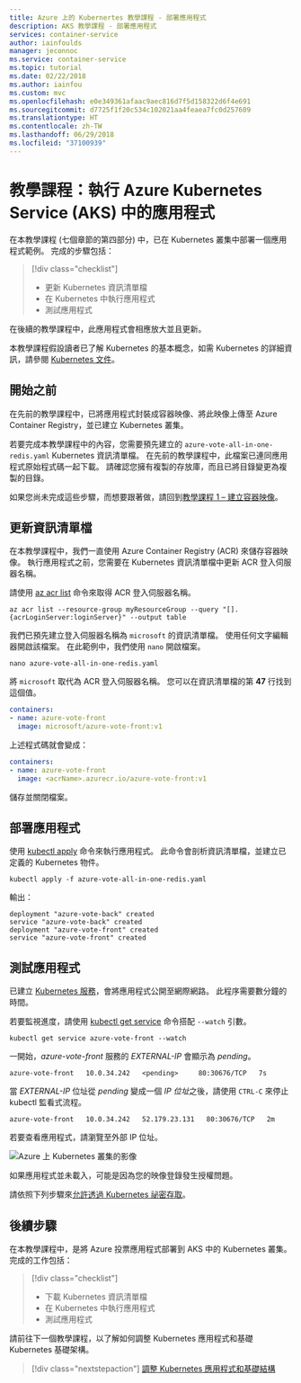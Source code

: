 ```yaml
---
title: Azure 上的 Kubernertes 教學課程 - 部署應用程式
description: AKS 教學課程 - 部署應用程式
services: container-service
author: iainfoulds
manager: jeconnoc
ms.service: container-service
ms.topic: tutorial
ms.date: 02/22/2018
ms.author: iainfou
ms.custom: mvc
ms.openlocfilehash: e0e349361afaac9aec816d7f5d158322d6f4e691
ms.sourcegitcommit: d7725f1f20c534c102021aa4feaea7fc0d257609
ms.translationtype: HT
ms.contentlocale: zh-TW
ms.lasthandoff: 06/29/2018
ms.locfileid: "37100939"
---
```

# <a name="tutorial-run-applications-in-azure-kubernetes-service-aks"></a>教學課程：執行 Azure Kubernetes Service (AKS) 中的應用程式

在本教學課程 (七個章節的第四部分) 中，已在 Kubernetes 叢集中部署一個應用程式範例。 完成的步驟包括：

> [!div class="checklist"]
> * 更新 Kubernetes 資訊清單檔
> * 在 Kubernetes 中執行應用程式
> * 測試應用程式

在後續的教學課程中，此應用程式會相應放大並且更新。

本教學課程假設讀者已了解 Kubernetes 的基本概念，如需 Kubernetes 的詳細資訊，請參閱 [Kubernetes 文件][kubernetes-documentation]。

## <a name="before-you-begin"></a>開始之前

在先前的教學課程中，已將應用程式封裝成容器映像、將此映像上傳至 Azure Container Registry，並已建立 Kubernetes 叢集。

若要完成本教學課程中的內容，您需要預先建立的 `azure-vote-all-in-one-redis.yaml` Kubernetes 資訊清單檔。 在先前的教學課程中，此檔案已連同應用程式原始程式碼一起下載。 請確認您擁有複製的存放庫，而且已將目錄變更為複製的目錄。

如果您尚未完成這些步驟，而想要跟著做，請回到[教學課程 1 – 建立容器映像][aks-tutorial-prepare-app]。

## <a name="update-manifest-file"></a>更新資訊清單檔

在本教學課程中，我們一直使用 Azure Container Registry (ACR) 來儲存容器映像。 執行應用程式之前，您需要在 Kubernetes 資訊清單檔中更新 ACR 登入伺服器名稱。

請使用 [az acr list][az-acr-list] 命令來取得 ACR 登入伺服器名稱。

```azurecli
az acr list --resource-group myResourceGroup --query "[].{acrLoginServer:loginServer}" --output table
```

我們已預先建立登入伺服器名稱為 `microsoft` 的資訊清單檔。 使用任何文字編輯器開啟該檔案。 在此範例中，我們使用 `nano` 開啟檔案。

```console
nano azure-vote-all-in-one-redis.yaml
```

將 `microsoft` 取代為 ACR 登入伺服器名稱。 您可以在資訊清單檔的第 **47** 行找到這個值。

```yaml
containers:
- name: azure-vote-front
  image: microsoft/azure-vote-front:v1
```

上述程式碼就會變成：

```yaml
containers:
- name: azure-vote-front
  image: <acrName>.azurecr.io/azure-vote-front:v1
```

儲存並關閉檔案。

## <a name="deploy-application"></a>部署應用程式

使用 [kubectl apply][kubectl-apply] 命令來執行應用程式。 此命令會剖析資訊清單檔，並建立已定義的 Kubernetes 物件。

```azurecli
kubectl apply -f azure-vote-all-in-one-redis.yaml
```

輸出：

```
deployment "azure-vote-back" created
service "azure-vote-back" created
deployment "azure-vote-front" created
service "azure-vote-front" created
```

## <a name="test-application"></a>測試應用程式

已建立 [Kubernetes 服務][kubernetes-service]，會將應用程式公開至網際網路。 此程序需要數分鐘的時間。

若要監視進度，請使用 [kubectl get service][kubectl-get] 命令搭配 `--watch` 引數。

```azurecli
kubectl get service azure-vote-front --watch
```

一開始，*azure-vote-front* 服務的 *EXTERNAL-IP* 會顯示為 *pending*。

```
azure-vote-front   10.0.34.242   <pending>     80:30676/TCP   7s
```

當 *EXTERNAL-IP* 位址從 *pending* 變成一個 *IP 位址*之後，請使用 `CTRL-C` 來停止 kubectl 監看式流程。

```
azure-vote-front   10.0.34.242   52.179.23.131   80:30676/TCP   2m
```

若要查看應用程式，請瀏覽至外部 IP 位址。

![Azure 上 Kubernetes 叢集的影像](media/container-service-kubernetes-tutorials/azure-vote.png)

如果應用程式並未載入，可能是因為您的映像登錄發生授權問題。

請依照下列步驟來[允許透過 Kubernetes 祕密存取](https://docs.microsoft.com/azure/container-registry/container-registry-auth-aks#access-with-kubernetes-secret)。

## <a name="next-steps"></a>後續步驟

在本教學課程中，是將 Azure 投票應用程式部署到 AKS 中的 Kubernetes 叢集。 完成的工作包括：

> [!div class="checklist"]
> * 下載 Kubernetes 資訊清單檔
> * 在 Kubernetes 中執行應用程式
> * 測試應用程式

請前往下一個教學課程，以了解如何調整 Kubernetes 應用程式和基礎 Kubernetes 基礎架構。

> [!div class="nextstepaction"]
> [調整 Kubernetes 應用程式和基礎結構][aks-tutorial-scale]

<!-- LINKS - external -->
[kubectl-apply]: https://kubernetes.io/docs/reference/generated/kubectl/kubectl-commands#apply
[kubectl-create]: https://kubernetes.io/docs/reference/generated/kubectl/kubectl-commands#create
[kubectl-get]: https://kubernetes.io/docs/reference/generated/kubectl/kubectl-commands#get
[kubernetes-documentation]: https://kubernetes.io/docs/home/
[kubernetes-service]: https://kubernetes.io/docs/concepts/services-networking/service/

<!-- LINKS - internal -->
[aks-tutorial-prepare-app]: ./tutorial-kubernetes-prepare-app.md
[aks-tutorial-scale]: ./tutorial-kubernetes-scale.md
[az-acr-list]: /cli/azure/acr#list
